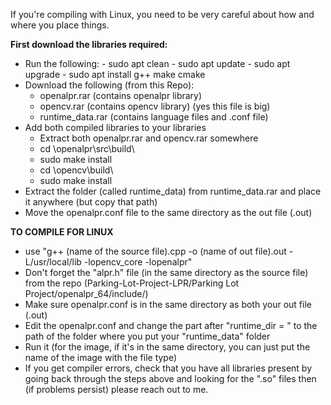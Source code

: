 If you're compiling with Linux, you need to be very careful about how and where you place things.

__First download the libraries required:__
 - Run the following:
       - sudo apt clean
       - sudo apt update
       - sudo apt upgrade
       - sudo apt install g++ make cmake
 - Download the following (from this Repo):
     - openalpr.rar (contains openalpr library) 
     - opencv.rar (contains opencv library) (yes this file is big)
     - runtime_data.rar (contains language files and .conf file)
 - Add both compiled libraries to your libraries
     - Extract both openalpr.rar and opencv.rar somewhere
     - cd \openalpr\src\build\
     - sudo make install
     - cd \opencv\build\
     - sudo make install
 - Extract the folder (called runtime_data) from runtime_data.rar and place it anywhere (but copy that path)
 - Move the openalpr.conf file to the same directory as the out file (.out) 


__TO COMPILE FOR LINUX__
- use "g++ (name of the source file).cpp -o (name of out file).out -L/usr/local/lib -lopencv_core -lopenalpr"
- Don't forget the "alpr.h" file (in the same directory as the source file) from the repo (Parking-Lot-Project-LPR/Parking Lot Project/openalpr_64/include/)
- Make sure openalpr.conf is in the same directory as both your out file (.out)
- Edit the openalpr.conf and change the part after "runtime_dir = " to the path of the folder where you put your "runtime_data" folder
- Run it (for the image, if it's in the same directory, you can just put the name of the image with the file type)  
- If you get compiler errors, check that you have all libraries present by going back through the steps above and looking for the ".so" files then (if problems persist) please reach out to me.
